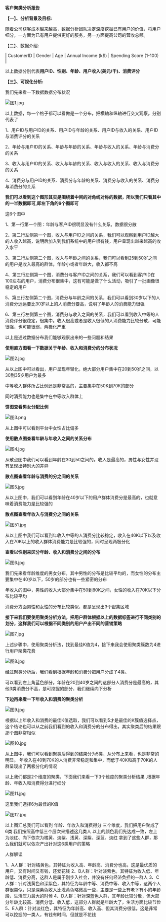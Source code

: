 **客户聚类分析报告**

**【一】、分析背景及目标:**

随着公司获客成本越来越高，数据分析团队决定深度挖掘已有用户的价值，将用户细分，一方面为已有用户提供更好的服务，另一方面提高公司的营收总额。

【二】、数据介绍:

| CustomerID | Gender | Age  | Annual Income (k$) | Spending Score (1-100) |


以上数据分别代表**用户ID、性别、年龄、用户收入(美元/千)、消费评分**

**【三】、可视化分析:**

我们先来看一下数据数据分布状况

![图1.jpg](https://i.loli.net/2021/03/24/8LHegmuptrlawJU.png)



以上数据，每一个格子都可以看做是一个分布，把横轴和纵轴进行交叉观察。分别代表了

1、用户ID与用户ID的关系、用户ID与年龄的关系、用户ID与收入的关系、用户ID与消费评分的关系

2、年龄与用户ID的关系、年龄与年龄的关系、年龄与收入的关系、年龄与消费分的关系

3、收入与用户ID的关系、收入与年龄的关系、收入与收入的关系、收入与消费分的关系

4、消费分与用户ID的关系、消费分与年龄的关系、消费分与收入的关系、消费分与消费分的关系

**我们可以看到这个图形其实是围绕着中间的对角线对称的数据，所以我们只看其中的一半数据即可,即左下角的6个图即可**

这6个图中

1、第一行第一个图：年龄与客户ID很明显没有什么关系，数据很分散

2、第二行左侧第一个图，收入与用户ID之间的关系，我们可以观察到用户ID越大的人收入越高，说明后加入到我们系统中的用户很有钱，用户呈现出越来越高的收入水平

3、第二行左侧第二个图，收入与年龄之间的关系，我们可以看到25到50岁之间的用户是收入最高的群体，年龄小或者年龄大，收入都不高

4、第三行左侧第一个图，消费分与客户ID之间的关系，我们可以看到客户ID在100左右的用户，消费分布很集中，这有可能是做了什么活动，吸引了一批画像很稳定的用户

5、第三行左侧第二个图，消费分与年龄之间的关系，我们可以看到30岁以下的人消费分远远要比30岁以上的人消费分要高，说明了年龄人的消费能力很强

6、第三行左侧第三个图，消费分与收入之间的关系，我们可以看到收入中等的人消费评分很稳定，很集中。收入很高或者是收入很低的人消费能力比较分散，可能很强，也可能很弱，两极化严重

以上是通过数据分布我们能够观察出来的一些问题和结果



**使用直方图看一下数据关于年龄、收入和消费分的分布状况**

![图2.jpg](https://i.loli.net/2021/03/24/wglFUJrv7AaCxVZ.jpg)



从以上图中可以看出，用户呈现年轻化，绝大部分用户集中在20到50岁之间，以30到35岁用户为最多

中等收入群体所占比例还是非常高的，主要集中在50K到70K的部分

同时消费能力也是集中在中等收入群体上





**饼图查看男女分配比例**

![图3.png](https://i.loli.net/2021/03/24/JYBTL9OxUgo7dvA.png)

从上图中可以看到平台中女性占比偏多

**使用散点图查看年龄与年收入之间的关系分布**

![图4.jpg](https://i.loli.net/2021/03/24/lQDy4jb1Nhxi5td.jpg)

从散点图中我们可以看到年龄在30到50之间的，收入是最高的，男性与女性并没有呈现出特别大的差异

**散点图查看年龄与消费的分之间的关系**

![图5.jpg](https://i.loli.net/2021/03/24/3sWMd1fntZNXPl4.jpg)

从以上图中，我们可以看到年龄在40岁以下的用户群体消费分是最高的，也就意味着消费能力是比较强的

**散点图查看年收入与消费分之间的关系**

![图51.jpg](https://i.loli.net/2021/03/24/9po6RhMZbvHjyVm.jpg)

从以上图中我们可以看到年收入中等的人消费分比较稳定，收入在40K以下以及收入在70K以上的收入群体消费能力是比较强的，同时呈现两极分化

**查看以性别来区分年龄、收入和消费分之间的分布**

![图6.jpg](https://i.loli.net/2021/03/24/3DSUy9EVNuaRBmG.jpg)



我们先来看年龄维度的男女分布，其中男性的分布是比较平均的，而女性的分布主要集中在40岁以下，50岁的部分也有一些紧密的分布

年收入的图中，男性的收入大部分集中在50到80K之间，女性的收入在70K以下分布比较平均

消费分方面男性和女性的分布比较类似，都是呈现出3个密集区域



**接下来我们要使用聚类分析方法，把用户群体根据以上的数据标签进行不同类别的划分，这样我们可以根据不同类别的用户产出不同的营销策略**

![图7.jpg](https://i.loli.net/2021/03/24/8zLyEXcwKa9pAZN.jpg)

上述步骤中，使用聚类分析法，找到最佳K值为4，接下来我会使用聚类簇数为4进行用户聚类花费

![图8.jpg](https://i.loli.net/2021/03/24/u397vM2oZ4dtR5Y.jpg)



经过聚类分析后，我们看到根据年龄和消费分把用户分成了4类。

可以看到左上角蓝色部分，年龄在20到40岁之间的这部分人消费分是最高的，其他3类消费分不高，是可挖掘的部分，我们继续向下分析



**下边再来看一下年收入和消费的聚类分析**

![图9.jpg](https://i.loli.net/2021/03/24/SEbvTV6o29cNiFg.jpg)

根据以上年收入和消费的最佳K值选取，我们可以看到5才是最佳的K簇值选择点，这个结论也可以从之前我们看到的收入和消费分的分布得出，其实聚类后的结果跟那个图非常相似

![图10.jpg](https://i.loli.net/2021/03/24/8WktBYbH1AwT62l.jpg)

从上图中，我们可以看到聚类后得到的结果分为5类，从分布上来看，也是非常的明显。
年收入在40到70K的人消费非常稳定和集中，而低于40K和高于70K的人群呈现出了两极分化的情况

以上我们都是2个维度的聚类，下面我们来看一下3个维度的聚类分析结果 ,根据年龄、年收入和消费得分进行细分

![图11.jpg](https://i.loli.net/2021/03/24/ZpxsMEVbciFCDU9.jpg)

这里我们选择6为最佳的K值

![图12.jpg](https://i.loli.net/2021/03/24/kL6Frbaltdx2TWY.png)

以上图汇总我们可以看到 年龄、年收入和消费得分 三个维度，我们把用户聚成了6类
我们按照高中低三个层次来描述这几类人
以上的颜色我们先达成一致，左上为淡红、向下依次为橘黄、淡紫、浅黄、深紫、深蓝、淡红
拿到了这些人群，那么我们就可以依次产出针对这6类用户的策略

人群解读

1、A人群：针对橘黄色，其特征为收入高、年龄高、消费分也高，这是最优质的用户，又有时间又有钱，还爱花钱
2、B人群：针对淡紫色，其特征为收入低、年龄低、消费分高，这群人是属于刚步入社会，并没有任何经济负担的一群人
3、C人群：针对浅黄色和深紫色，其特征为年龄中等、消费中等、收入中等，这两个人群很类似，只是深紫色收入比浅黄色略微高一些，主要是一些上有老下有小的年龄段，生活压力最大的时候
4、D人群：针对深蓝色人群，其年龄比较分散，但大部分年龄比较高、消费分低、收入低，这部分人群就是年龄大了，生活方面比较节俭
5、E人群：针对淡红色，其特征为年龄高、收入高、但其消费分很低，这是非常可以挖掘的一类人，有钱有时间，但就是不花钱

